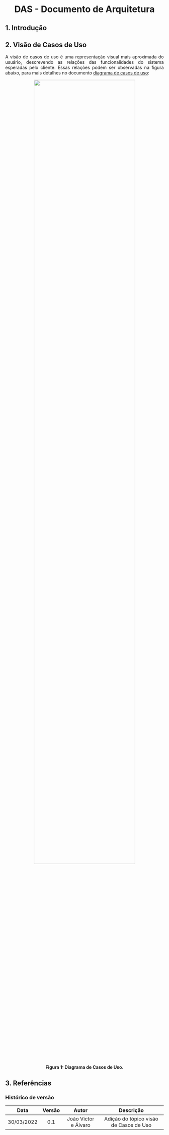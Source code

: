 # <center> DAS - Documento de Arquitetura

<div align="justify">

## 1. Introdução

## 2. Visão de Casos de Uso

A visão de casos de uso é uma representação visual mais aproximada do usuário, descrevendo as relações das funcionalidades do sistema esperadas pelo cliente. Essas relações podem ser observadas na figura abaixo, para mais detalhes no documento [diagrama de casos de uso](../modelagem/casosUso.md):


<p align='center'>
    <img src='assets/images/CasosUso/CasosUsoJOBZ2.png' width=80% height=auto>
    <figcaption align='center'>
        <b>Figura 1: Diagrama de Casos de Uso. </b> 
        <br>
    </figcaption>
</p>

## 3. Referências

> 

</div>

### Histórico de versão

|    Data    | Versão |    Autor    |      Descrição       |
| :--------: | :----: | :---------: | :------------------: |
| 30/03/2022 |  0.1   | João Victor e Álvaro | Adição do tópico visão de Casos de Uso |